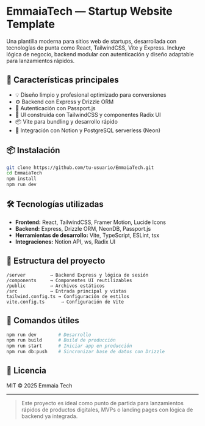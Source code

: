# EmmaiaTech — Startup Website Template

Una plantilla moderna para sitios web de startups, desarrollada con tecnologías de punta como React, TailwindCSS, Vite y Express. Incluye lógica de negocio, backend modular con autenticación y diseño adaptable para lanzamientos rápidos.

## 🚀 Características principales

- 💡 Diseño limpio y profesional optimizado para conversiones
- ⚙️ Backend con Express y Drizzle ORM
- 🔐 Autenticación con Passport.js
- 🎨 UI construida con TailwindCSS y componentes Radix UI
- 📦 Vite para bundling y desarrollo rápido
- 🔧 Integración con Notion y PostgreSQL serverless (Neon)

## 📦 Instalación

```bash
git clone https://github.com/tu-usuario/EmmaiaTech.git
cd EmmaiaTech
npm install
npm run dev
```

## 🛠️ Tecnologías utilizadas

- **Frontend:** React, TailwindCSS, Framer Motion, Lucide Icons
- **Backend:** Express, Drizzle ORM, NeonDB, Passport.js
- **Herramientas de desarrollo:** Vite, TypeScript, ESLint, tsx
- **Integraciones:** Notion API, ws, Radix UI

## 📁 Estructura del proyecto

```
/server         → Backend Express y lógica de sesión
/components     → Componentes UI reutilizables
/public         → Archivos estáticos
/src            → Entrada principal y vistas
tailwind.config.ts → Configuración de estilos
vite.config.ts      → Configuración de Vite
```

## 🧪 Comandos útiles

```bash
npm run dev        # Desarrollo
npm run build      # Build de producción
npm run start      # Iniciar app en producción
npm run db:push    # Sincronizar base de datos con Drizzle
```

## 📄 Licencia

MIT © 2025 Emmaia Tech

---

> Este proyecto es ideal como punto de partida para lanzamientos rápidos de productos digitales, MVPs o landing pages con lógica de backend ya integrada.
